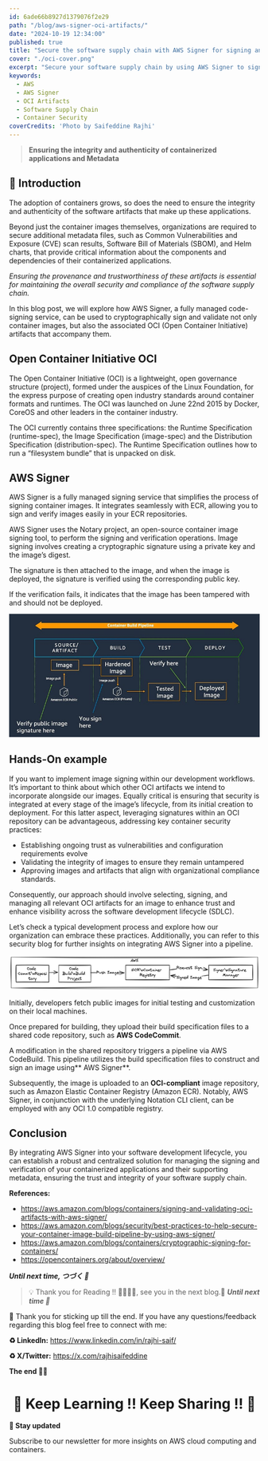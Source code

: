 ```yaml
---
id: 6ade66b8927d1379076f2e29
path: "/blog/aws-signer-oci-artifacts/"
date: "2024-10-19 12:34:00"
published: true
title: "Secure the software supply chain with AWS Signer for signing and validating OCI artifacts"
cover: "./oci-cover.png"
excerpt: "Secure your software supply chain by using AWS Signer to sign and validate OCI artifacts and ensure the integrity and authenticity of your containerized applications and metadata."
keywords:
  - AWS
  - AWS Signer
  - OCI Artifacts
  - Software Supply Chain
  - Container Security
coverCredits: 'Photo by Saifeddine Rajhi'
---
```


> **Ensuring the integrity and authenticity of containerized applications and Metadata**

## 🔖 Introduction

The adoption of containers grows, so does the need to ensure the integrity and authenticity of the software artifacts that make up these applications.

Beyond just the container images themselves, organizations are required to secure additional metadata files, such as Common Vulnerabilities and Exposure (CVE) scan results, Software Bill of Materials (SBOM), and Helm charts, that provide critical information about the components and dependencies of their containerized applications.

_Ensuring the provenance and trustworthiness of these artifacts is essential for maintaining the overall security and compliance of the software supply chain._

In this blog post, we will explore how AWS Signer, a fully managed code-signing service, can be used to cryptographically sign and validate not only container images, but also the associated OCI (Open Container Initiative) artifacts that accompany them.

## Open Container Initiative OCI
The Open Container Initiative (OCI) is a lightweight, open governance structure (project), formed under the auspices of the Linux Foundation, for the express purpose of creating open industry standards around container formats and runtimes. The OCI was launched on June 22nd 2015 by Docker, CoreOS and other leaders in the container industry.

The OCI currently contains three specifications: the Runtime Specification (runtime-spec), the Image Specification (image-spec) and the Distribution Specification (distribution-spec). The Runtime Specification outlines how to run a “filesystem bundle” that is unpacked on disk.

## AWS Signer

AWS Signer is a fully managed signing service that simplifies the process of signing container images. It integrates seamlessly with ECR, allowing you to sign and verify images easily in your ECR repositories.

AWS Signer uses the Notary project, an open-source container image signing tool, to perform the signing and verification operations. Image signing involves creating a cryptographic signature using a private key and the image’s digest.

The signature is then attached to the image, and when the image is deployed, the signature is verified using the corresponding public key.

If the verification fails, it indicates that the image has been tampered with and should not be deployed.


![Image description](./signer.jpg)

## Hands-On example

If you want to implement image signing within our development workflows. It’s important to think about which other OCI artifacts we intend to incorporate alongside our images. Equally critical is ensuring that security is integrated at every stage of the image’s lifecycle, from its initial creation to deployment. For this latter aspect, leveraging signatures within an OCI repository can be advantageous, addressing key container security practices:

- Establishing ongoing trust as vulnerabilities and configuration requirements evolve
- Validating the integrity of images to ensure they remain untampered
- Approving images and artifacts that align with organizational compliance standards.

Consequently, our approach should involve selecting, signing, and managing all relevant OCI artifacts for an image to enhance trust and enhance visibility across the software development lifecycle (SDLC).

Let’s check a typical development process and explore how our organization can embrace these practices. Additionally, you can refer to this security blog for further insights on integrating AWS Signer into a pipeline.


![Image description](example.png)


Initially, developers fetch public images for initial testing and customization on their local machines.

Once prepared for building, they upload their build specification files to a shared code repository, such as **AWS CodeCommit**.

A modification in the shared repository triggers a pipeline via AWS CodeBuild. This pipeline utilizes the build specification files to construct and sign an image using** AWS Signer**.

Subsequently, the image is uploaded to an **OCI-compliant** image repository, such as Amazon Elastic Container Registry (Amazon ECR). Notably, AWS Signer, in conjunction with the underlying Notation CLI client, can be employed with any OCI 1.0 compatible registry.

## Conclusion

By integrating AWS Signer into your software development lifecycle, you can establish a robust and centralized solution for managing the signing and verification of your containerized applications and their supporting metadata, ensuring the trust and integrity of your software supply chain.

**References:**

- https://aws.amazon.com/blogs/containers/signing-and-validating-oci-artifacts-with-aws-signer/
- https://aws.amazon.com/blogs/security/best-practices-to-help-secure-your-container-image-build-pipeline-by-using-aws-signer/
- https://aws.amazon.com/blogs/containers/cryptographic-signing-for-containers/
- https://opencontainers.org/about/overview/
  
**_Until next time, つづく 🎉_**

> 💡 Thank you for Reading !! 🙌🏻😁📃, see you in the next blog.🤘  _**Until next time 🎉**_

🚀 Thank you for sticking up till the end. If you have any questions/feedback regarding this blog feel free to connect with me:

**♻️ LinkedIn:** https://www.linkedin.com/in/rajhi-saif/

**♻️ X/Twitter:** https://x.com/rajhisaifeddine

**The end ✌🏻**

<h1 align="center">🔰 Keep Learning !! Keep Sharing !! 🔰</h1>

**📅 Stay updated**

Subscribe to our newsletter for more insights on AWS cloud computing and containers.
